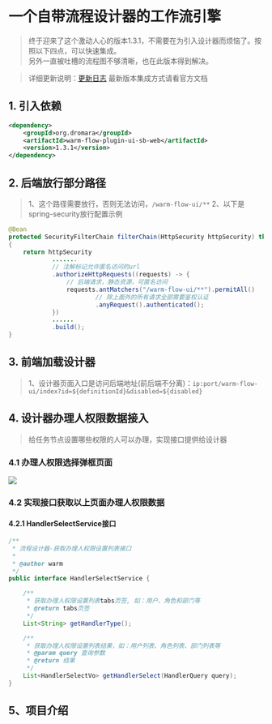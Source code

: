 # 一个自带流程设计器的工作流引擎
> 终于迎来了这个激动人心的版本1.3.1，不需要在为引入设计器而烦恼了。按照以下四点，可以快速集成。    
> 另外一直被吐槽的流程图不够清晰，也在此版本得到解决。

> 详细更新说明：[更新日志](http://www.warm-flow.cn/common/update.html#v1-3-1-2024-11-01)
> 最新版本集成方式请看官方文档

## 1. 引入依赖

```xml
<dependency>
    <groupId>org.dromara</groupId>
    <artifactId>warm-flow-plugin-ui-sb-web</artifactId>
    <version>1.3.1</version>
</dependency>
```

## 2. 后端放行部分路径
> 1、这个路径需要放行，否则无法访问，`/warm-flow-ui/**`
> 2、以下是spring-security放行配置示例


```java
@Bean
protected SecurityFilterChain filterChain(HttpSecurity httpSecurity) throws Exception
{
    return httpSecurity
            .......
            // 注解标记允许匿名访问的url
            .authorizeHttpRequests((requests) -> {
                // 后端请求，静态资源，可匿名访问
                requests.antMatchers("/warm-flow-ui/**").permitAll()
                        // 除上面外的所有请求全部需要鉴权认证
                        .anyRequest().authenticated();
            })
            ......
            .build();
}
```

## 3. 前端加载设计器
> 1、设计器页面入口是访问后端地址(前后端不分离)：`ip:port/warm-flow-ui/index?id=${definitionId}&disabled=${disabled}`


## 4. 设计器办理人权限数据接入
> 给任务节点设置哪些权限的人可以办理，实现接口提供给设计器

### 4.1 办理人权限选择弹框页面

<img src="https://foruda.gitee.com/images/1729094468685997422/d38c7e79_2218307.png">
<br>

### 4.2 实现接口获取以上页面办理人权限数据

#### 4.2.1 HandlerSelectService接口
```java
/**
 * 流程设计器-获取办理人权限设置列表接口
 *
 * @author warm
 */
public interface HandlerSelectService {

    /**
     * 获取办理人权限设置列表tabs页签, 如：用户、角色和部门等
     * @return tabs页签
     */
    List<String> getHandlerType();

    /**
     * 获取办理人权限设置列表结果，如：用户列表、角色列表、部门列表等
     * @param query 查询参数
     * @return 结果
     */
    List<HandlerSelectVo> getHandlerSelect(HandlerQuery query);
}
```


## 5、项目介绍

